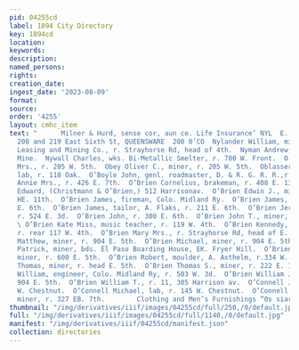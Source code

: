 ```yaml
---
pid: 04255cd
label: 1894 City Directory
key: 1894cd
location: 
keywords: 
description: 
named_persons: 
rights: 
creation_date: 
ingest_date: '2023-08-09'
format: 
source: 
order: '4255'
layout: cmhc_item
text: "      Milner & Hurd, sense cor, aun ce. Life Insurance’ NYL  E. H, ANDREWS,
  208 and 219 East Sixth St, QUEENSWARE  200 0’CO  Nylander William, miner, Union
  Leasing and Mining Co., r. Strayhorse Rd, head of 4th.  Nyman Andrew, miner, Mahala
  Mine.  Nywall Charles, wks. Bi-Metallic Smelter, r. 700 W. Front.  O  Obey Addie
  Mrs., r. 205 W. 5th.  Obey Oliver C., miner, r. 205 W. 5th.  Oblasser Stanislaus,
  lab, r. 118 Oak.  O’Boyle John, genl. roadmaster, D. & R. G. R. R.,r. depot.  O’Brien
  Annie Mrs., r. 426 E. 7th.  O’Brien Cornelius, brakeman, r. 408 E. 13th.  O’Brien
  Edward, (Christmann & O’Brien,) 512 Harrisonav.  O’Brien Edwin J., miner, r. 421
  HE. 11th.  O’Brien James, fireman, Colo. Midland Ry.  O’Brien James, miner, r. 617
  E. 6th.  O’Brien James, tailor, A. Flaks, r. 211 E. 6th.  O’Brien Jerry, miner,
  r. 524 E. 3d.  O’Brien John, r. 300 E. 6th.  O’Brien John T., miner, r. 506 E. 4th.
  \ O’Brien Kate Miss, music teacher, r. 119 W. 4th.  O’Brien Kennedy, carpenter,
  r. rear 117 W. 4th.  O’Brien Mary Mrs., r. Strayhorse Rd, head of E. 4th.  O’Brien
  Matthew, miner, r. 904 E. 5th.  O’Brien Michael, miner, r. 904 E. 5th.  O’Brien
  Patrick, miner, bds. El Paso Boarding House, EK. Fryer Hill.  O’Brien Patrick H.,
  miner, r. 600 E. 5th.  O’Brien Robert, moulder, A. Axthelm, r.334 W. 2d.  O’Brien
  Thomas, miner, r. head E. 5th.  O’Brien Thomas S., miner, r. 222 E. 11th.  O’Brien
  William, engineer, Colo. Midland Ry, r. 503 W. 3d.  O’Brien William J., miner, r.
  904 E. 5th.  O’Brien William T., r. 11, 305 Harrison av.  O’Connell John, r. 413
  W. Chestnut.  O’Connell Michael, lab, r. 145 W. Chestnut.  O’Connell Michael W ,
  miner, r. 327 EB. 7th.        Clothing and Men’s Furnishings “0s siarrison ave. "
thumbnail: "/img/derivatives/iiif/images/04255cd/full/250,/0/default.jpg"
full: "/img/derivatives/iiif/images/04255cd/full/1140,/0/default.jpg"
manifest: "/img/derivatives/iiif/04255cd/manifest.json"
collection: directories
---
```

